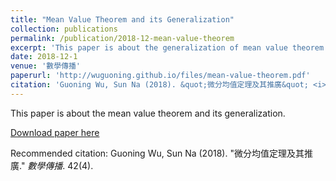 ```yaml
---
title: "Mean Value Theorem and its Generalization"
collection: publications
permalink: /publication/2018-12-mean-value-theorem
excerpt: 'This paper is about the generalization of mean value theorem.'
date: 2018-12-1
venue: '數學傳播'
paperurl: 'http://wuguoning.github.io/files/mean-value-theorem.pdf'
citation: 'Guoning Wu, Sun Na (2018). &quot;微分均值定理及其推廣&quot; <i>數學傳播</i>. 42(4).'
---
```

This paper is about the mean value theorem and its generalization.

[Download paper here](http://wuguoning.github.io/files/mean-value-theorem.pdf)

Recommended citation: Guoning Wu, Sun Na (2018). "微分均值定理及其推廣." <i>數學傳播</i>. 42(4).
